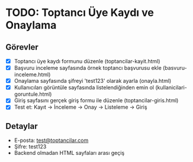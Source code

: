 # TODO: Toptancı Üye Kaydı ve Onaylama

## Görevler
- [x] Toptancı üye kaydı formunu düzenle (toptancilar-kayit.html)
- [x] Başvuru inceleme sayfasında örnek toptancı başvurusu ekle (basvuru-inceleme.html)
- [x] Onaylama sayfasında şifreyi 'test123' olarak ayarla (onayla.html)
- [x] Kullanıcıları görüntüle sayfasında listelendiğinden emin ol (kullanicilari-goruntule.html)
- [x] Giriş sayfasını gerçek giriş formu ile düzenle (toptancilar-giris.html)
- [x] Test et: Kayıt -> İnceleme -> Onay -> Listeleme -> Giriş

## Detaylar
- E-posta: test@toptancilar.com
- Şifre: test123
- Backend olmadan HTML sayfaları arası geçiş
